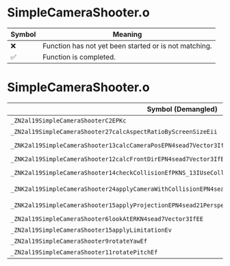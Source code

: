 # SimpleCameraShooter.o
| Symbol | Meaning 
| ------------- | ------------- 
| :x: | Function has not yet been started or is not matching. 
| :white_check_mark: | Function is completed. 


# SimpleCameraShooter.o
| Symbol (Demangled) | Symbol (Mangled) | Decompiled? |
| ------------- |  ------------- | ------------- |
| `_ZN2al19SimpleCameraShooterC2EPKc` | `al::SimpleCameraShooter::SimpleCameraShooter(char const*)` | :white_check_mark: |
| `_ZN2al19SimpleCameraShooter27calcAspectRatioByScreenSizeEii` | `al::SimpleCameraShooter::calcAspectRatioByScreenSize(int,int)` | :white_check_mark: |
| `_ZNK2al19SimpleCameraShooter13calcCameraPosEPN4sead7Vector3IfEEPKNS_13IUseCollisionE` | `al::SimpleCameraShooter::calcCameraPos(sead::Vector3<float> *,al::IUseCollision const*)const` | :white_check_mark: |
| `_ZNK2al19SimpleCameraShooter12calcFrontDirEPN4sead7Vector3IfEE` | `al::SimpleCameraShooter::calcFrontDir(sead::Vector3<float> *)const` | :white_check_mark: |
| `_ZNK2al19SimpleCameraShooter14checkCollisionEfPKNS_13IUseCollisionE` | `al::SimpleCameraShooter::checkCollision(float,al::IUseCollision const*)const` | :white_check_mark: |
| `_ZNK2al19SimpleCameraShooter24applyCameraWithCollisionEPN4sead12LookAtCameraEPKNS_13IUseCollisionE` | `al::SimpleCameraShooter::applyCameraWithCollision(sead::LookAtCamera *,al::IUseCollision const*)const` | :white_check_mark: |
| `_ZNK2al19SimpleCameraShooter15applyProjectionEPN4sead21PerspectiveProjectionE` | `al::SimpleCameraShooter::applyProjection(sead::PerspectiveProjection *)const` | :white_check_mark: |
| `_ZN2al19SimpleCameraShooter6lookAtERKN4sead7Vector3IfEE` | `al::SimpleCameraShooter::lookAt(sead::Vector3<float> const&)` | :white_check_mark: |
| `_ZN2al19SimpleCameraShooter15applyLimitationEv` | `al::SimpleCameraShooter::applyLimitation(void)` | :white_check_mark: |
| `_ZN2al19SimpleCameraShooter9rotateYawEf` | `al::SimpleCameraShooter::rotateYaw(float)` | :white_check_mark: |
| `_ZN2al19SimpleCameraShooter11rotatePitchEf` | `al::SimpleCameraShooter::rotatePitch(float)` | :white_check_mark: |
